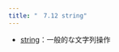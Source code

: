 ```yaml
---
title: "　7.12 string"
---
```


* [string](https://docs.python.org/ja/3/library/string.html)：一般的な文字列操作